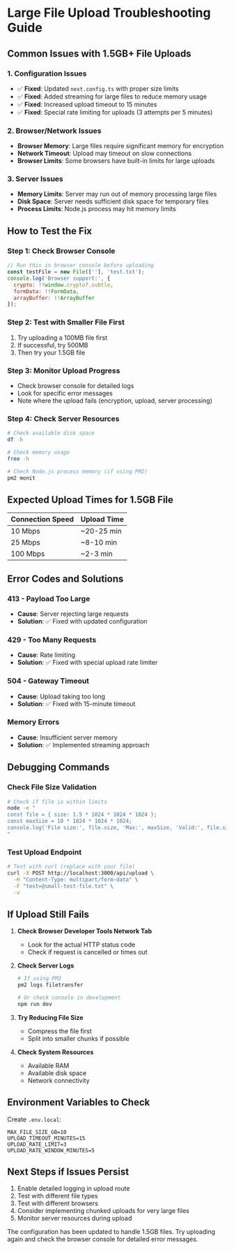 # Large File Upload Troubleshooting Guide

## Common Issues with 1.5GB+ File Uploads

### 1. **Configuration Issues**
- ✅ **Fixed**: Updated `next.config.ts` with proper size limits
- ✅ **Fixed**: Added streaming for large files to reduce memory usage
- ✅ **Fixed**: Increased upload timeout to 15 minutes
- ✅ **Fixed**: Special rate limiting for uploads (3 attempts per 5 minutes)

### 2. **Browser/Network Issues**
- **Browser Memory**: Large files require significant memory for encryption
- **Network Timeout**: Upload may timeout on slow connections
- **Browser Limits**: Some browsers have built-in limits for large uploads

### 3. **Server Issues**
- **Memory Limits**: Server may run out of memory processing large files
- **Disk Space**: Server needs sufficient disk space for temporary files
- **Process Limits**: Node.js process may hit memory limits

## How to Test the Fix

### Step 1: Check Browser Console
```javascript
// Run this in browser console before uploading
const testFile = new File([''], 'test.txt');
console.log('Browser support:', {
  crypto: !!window.crypto?.subtle,
  formData: !!FormData,
  arrayBuffer: !!ArrayBuffer
});
```

### Step 2: Test with Smaller File First
1. Try uploading a 100MB file first
2. If successful, try 500MB
3. Then try your 1.5GB file

### Step 3: Monitor Upload Progress
- Check browser console for detailed logs
- Look for specific error messages
- Note where the upload fails (encryption, upload, server processing)

### Step 4: Check Server Resources
```bash
# Check available disk space
df -h

# Check memory usage
free -h

# Check Node.js process memory (if using PM2)
pm2 monit
```

## Expected Upload Times for 1.5GB File

| Connection Speed | Upload Time |
|------------------|-------------|
| 10 Mbps         | ~20-25 min  |
| 25 Mbps         | ~8-10 min   |
| 100 Mbps        | ~2-3 min    |

## Error Codes and Solutions

### 413 - Payload Too Large
- **Cause**: Server rejecting large requests
- **Solution**: ✅ Fixed with updated configuration

### 429 - Too Many Requests  
- **Cause**: Rate limiting
- **Solution**: ✅ Fixed with special upload rate limiter

### 504 - Gateway Timeout
- **Cause**: Upload taking too long
- **Solution**: ✅ Fixed with 15-minute timeout

### Memory Errors
- **Cause**: Insufficient server memory
- **Solution**: ✅ Implemented streaming approach

## Debugging Commands

### Check File Size Validation
```bash
# Check if file is within limits
node -e "
const file = { size: 1.5 * 1024 * 1024 * 1024 };
const maxSize = 10 * 1024 * 1024 * 1024;
console.log('File size:', file.size, 'Max:', maxSize, 'Valid:', file.size <= maxSize);
"
```

### Test Upload Endpoint
```bash
# Test with curl (replace with your file)
curl -X POST http://localhost:3000/api/upload \
  -H "Content-Type: multipart/form-data" \
  -F "test=@small-test-file.txt" \
  -v
```

## If Upload Still Fails

1. **Check Browser Developer Tools Network Tab**
   - Look for the actual HTTP status code
   - Check if request is cancelled or times out

2. **Check Server Logs**
   ```bash
   # If using PM2
   pm2 logs filetransfer
   
   # Or check console in development
   npm run dev
   ```

3. **Try Reducing File Size**
   - Compress the file first
   - Split into smaller chunks if possible

4. **Check System Resources**
   - Available RAM
   - Available disk space
   - Network connectivity

## Environment Variables to Check

Create `.env.local`:
```env
MAX_FILE_SIZE_GB=10
UPLOAD_TIMEOUT_MINUTES=15
UPLOAD_RATE_LIMIT=3
UPLOAD_RATE_WINDOW_MINUTES=5
```

## Next Steps if Issues Persist

1. Enable detailed logging in upload route
2. Test with different file types
3. Test with different browsers
4. Consider implementing chunked uploads for very large files
5. Monitor server resources during upload

The configuration has been updated to handle 1.5GB files. Try uploading again and check the browser console for detailed error messages.
